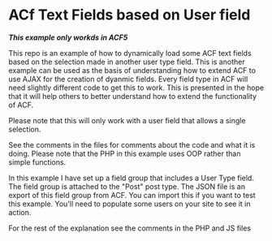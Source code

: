 # ACf Text Fields based on User field

***This example only workds in ACF5***

This repo is an example of how to dynamically load some ACF text fields based on the selection made in
another user type field. This is another example can be used as the basis of understanding how to 
extend ACF to use AJAX for the creation of dyanmic fields. Every field type in ACF will need slightly 
different code to get this to work. This is presented in the hope that it will help others to better 
understand how to extend the functionality of ACF.

Please note that this will only work with a user field that allows a single selection.

See the comments in the files for comments about the code and what it is doing. Please note that the
PHP in this example uses OOP rather than simple functions.

In this example I have set up a field group that includes a User Type field. The field group is attached
to the "Post" post type. The JSON file is an export of this field group from ACF. You can import this
if you want to test this example. You'll need to populate some users on your site to see it in action.

For the rest of the explanation see the comments in the PHP and JS files
